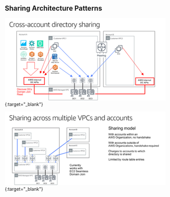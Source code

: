 ## Sharing Architecture Patterns

![Sharing Architecture-1](./screenshots/sharing1.png){:target="_blank"}

![Sharing Architecture-2](./screenshots/sharing2.png){:target="_blank"}